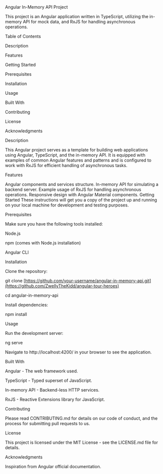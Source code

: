 Angular In-Memory API Project

This project is an Angular application written in TypeScript, utilizing the in-memory API for mock data, and RxJS for handling asynchronous operations.


Table of Contents

Description

Features

Getting Started

Prerequisites

Installation

Usage

Built With

Contributing

License

Acknowledgments




Description

This Angular project serves as a template for building web applications using Angular, TypeScript, and the in-memory API. It is equipped with examples of common Angular features and patterns and is configured to work with RxJS for efficient handling of asynchronous tasks.



Features

Angular components and services structure.
In-memory API for simulating a backend server.
Example usage of RxJS for handling asynchronous operations.
Responsive design with Angular Material components.
Getting Started
These instructions will get you a copy of the project up and running on your local machine for development and testing purposes.



Prerequisites

Make sure you have the following tools installed:



Node.js

npm (comes with Node.js installation)

Angular CLI

Installation

Clone the repository:

git clone [https://github.com/your-username/angular-in-memory-api.git](https://github.com/ZwellyTheKidd/angular-tour-heroes)

cd angular-in-memory-api

Install dependencies:

npm install




Usage

Run the development server:


ng serve

Navigate to http://localhost:4200/ in your browser to see the application.



Built With

Angular - The web framework used.

TypeScript - Typed superset of JavaScript.

In-memory API - Backend-less HTTP services.

RxJS - Reactive Extensions library for JavaScript.


Contributing

Please read CONTRIBUTING.md for details on our code of conduct, and the process for submitting pull requests to us.



License

This project is licensed under the MIT License - see the LICENSE.md file for details.



Acknowledgments

Inspiration from Angular official documentation.
